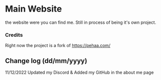 # Main Website
the website were you can find me. Still in process of being it's own project.

### Credits
Right now the project is a fork of https://pehaa.com/



## Change log (dd/mm/yyyy)
11/12/2022 Updated my Discord & Added my GitHub in the about me page
